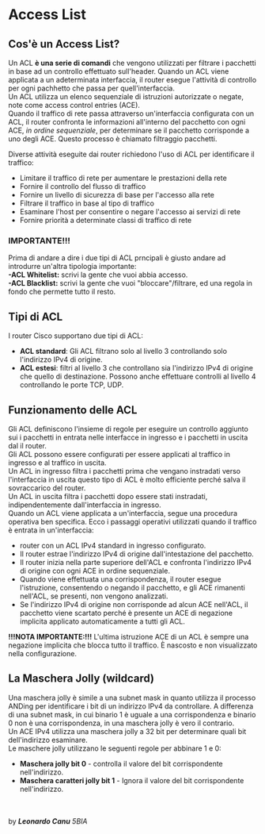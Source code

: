 # Access List

## Cos'è un Access List?
Un ACL **è una serie di comandi** che vengono utilizzati per filtrare i pacchetti in base ad un controllo effettuato sull'header. Quando un ACL viene applicata a un adeterminata interfaccia, il router esegue l'attività di controllo per ogni pachhetto che passa per quell'interfaccia.<br>
Un ACL utilizza un elenco sequenziale di istruzioni autorizzate o negate, note come access control entries (ACE).<br>
Quando il traffico di rete passa attraverso un'interfaccia configurata con un ACL, il router confronta le informazioni all'interno del pacchetto con ogni ACE, *in ordine sequenziale*, per determinare se il pacchetto corrisponde a uno degli ACE. Questo processo è chiamato filtraggio pacchetti. <br>

Diverse attività eseguite dai router richiedono l'uso di ACL per identificare il traffico: 
- Limitare il traffico di rete per aumentare le prestazioni della rete
- Fornire il controllo del flusso di traffico
- Fornire un livello di sicurezza di base per l'accesso alla rete
- Filtrare il traffico in base al tipo di traffico
- Esaminare l'host per consentire o negare l'accesso ai servizi di rete
- Fornire priorità a determinate classi di traffico di rete

### IMPORTANTE!!!<br>
Prima di andare a dire i due tipi di ACL prncipali è giusto andare ad introdurre un'altra tipologia importante:<br>
**-ACL Whitelist:** scrivi la gente che vuoi abbia accesso.<br>
**-ACL Blacklist:** scrivi la gente che vuoi "bloccare"/filtrare, ed una regola in fondo che permette tutto il resto.


## Tipi di ACL
I router Cisco supportano due tipi di ACL:
- **ACL standard**: Gli ACL filtrano solo al livello 3 controllando solo l'indirizzo IPv4 di origine.
- **ACL estesi**: filtri al livello 3 che controllano sia l'indirizzo IPv4 di origine che quello di destinazione. Possono anche effettuare controlli al livello 4 controllando le
porte TCP, UDP.

## Funzionamento delle ACL
Gli ACL definiscono l'insieme di regole per eseguire un controllo aggiunto sui i pacchetti in entrata nelle interfacce in ingresso e i pacchetti in uscita dal il router.<br> 
Gli ACL possono essere configurati per essere applicati al traffico in ingresso e al traffico in uscita.<br>
Un ACL in ingresso filtra i pacchetti prima che vengano instradati verso l'interfaccia in uscita questo tipo di ACL è molto efficiente perché salva il sovraccarico del router.<br>
Un ACL in uscita filtra i pacchetti dopo essere stati instradati, indipendentemente dall'interfaccia in ingresso.<br>
Quando un ACL viene applicata a un'interfaccia, segue una procedura operativa ben specifica. Ecco i passaggi operativi utilizzati quando il traffico è entrata in un'interfaccia:
- router con un ACL IPv4 standard in ingresso configurato.
- Il router estrae l'indirizzo IPv4 di origine dall'intestazione del pacchetto.
- Il router inizia nella parte superiore dell'ACL e confronta l'indirizzo IPv4 di origine con ogni ACE in ordine sequenziale.
- Quando viene effettuata una corrispondenza, il router esegue l'istruzione, consentendo o negando il pacchetto, e gli ACE rimanenti nell'ACL, se presenti, non vengono analizzati.
- Se l'indirizzo IPv4 di origine non corrisponde ad alcun ACE nell'ACL, il pacchetto viene scartato perché è presente un ACE di negazione implicita applicato automaticamente a tutti gli ACL.

**!!!NOTA IMPORTANTE:!!!** L'ultima istruzione ACE di un ACL è sempre una negazione implicita che blocca tutto il
traffico. È nascosto e non visualizzato nella configurazione.

## La Maschera Jolly (wildcard)

Una maschera jolly è simile a una subnet mask in quanto utilizza il processo ANDing per identificare i bit di un indirizzo IPv4 da controllare. A differenza di una subnet mask, in cui binario 1 è uguale a una corrispondenza e binario 0 non è una corrispondenza, in una maschera jolly è vero il contrario.<br>
Un ACE IPv4 utilizza una maschera jolly a 32 bit per determinare quali bit dell'indirizzo esaminare.<br>
Le maschere jolly utilizzano le seguenti regole per abbinare 1 e 0:
- **Maschera jolly bit 0** - controlla il valore del bit corrispondente nell'indirizzo.
- **Maschera caratteri jolly bit 1** - Ignora il valore del bit corrispondente nell'indirizzo.

<br><br>
by ***Leonardo Canu*** *5BIA*
